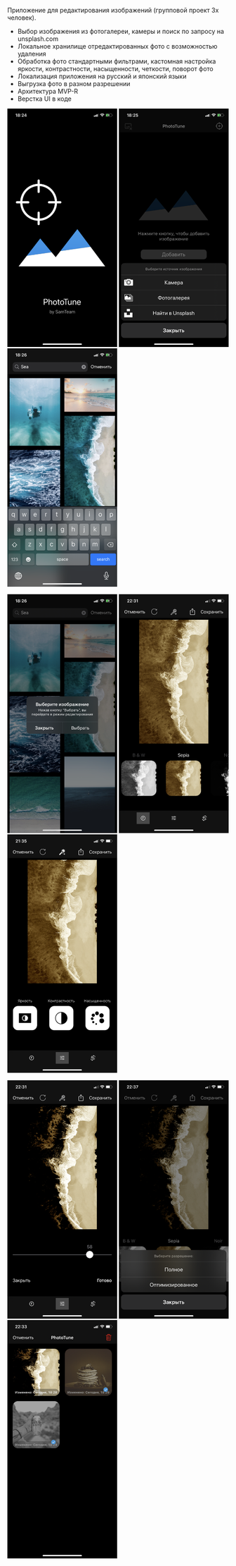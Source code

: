 Приложение для редактирования изображений (групповой проект 3х человек).
* Выбор изображения из фотогалереи, камеры и поиск по запросу на unsplash.com
* Локальное хранилище отредактированных фото с возможностью удаления
* Обработка фото стандартными фильтрами, кастомная настройка яркости, контрастности, насыщенности, четкости, поворот фото
* Локализация приложения на русский и японский языки
* Выгрузка фото в разном разрешении
* Архитектура MVP-R
* Верстка UI в коде
<p float="left">
  <img src="/Screenshots/IMG_3015.PNG" width="250" />
  <img src="/Screenshots/IMG_3017.PNG" width="250" />
  <img src="/Screenshots/IMG_3018.PNG" width="250" /> 
 </p>
 <p float="left">
  <img src="/Screenshots/IMG_3019.PNG" width="250" />
  <img src="/Screenshots/IMG_3027.PNG" width="250" />
  <img src="/Screenshots/IMG_3025.PNG" width="250" /> 
 </p>
 <p float="left">
  <img src="/Screenshots/IMG_3028.PNG" width="250" />
  <img src="/Screenshots/IMG_3031.PNG" width="250" />
  <img src="/Screenshots/IMG_3030.PNG" width="250" /> 
 </p>

